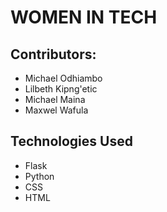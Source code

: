 # WOMEN IN TECH

## Contributors:
* Michael Odhiambo
* Lilbeth Kipng'etic
* Michael Maina
* Maxwel Wafula

## Technologies Used
* Flask
* Python
* CSS
* HTML

